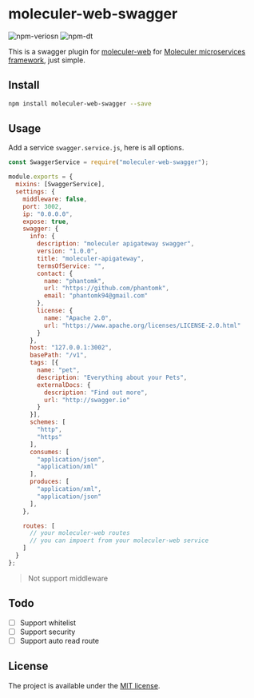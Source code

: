 # moleculer-web-swagger

![npm-veriosn](https://img.shields.io/npm/v/moleculer-web-swagger.svg)
![npm-dt](https://img.shields.io/npm/dt/moleculer-web-swagger.svg)

This is a swagger plugin for [moleculer-web](https://github.com/moleculerjs/moleculer-web) for [Moleculer microservices framework](https://github.com/moleculerjs/moleculer), just simple.

## Install

```bash
npm install moleculer-web-swagger --save
```

## Usage

Add a service `swagger.service.js`, here is all options.

```javascript
const SwaggerService = require("moleculer-web-swagger");

module.exports = {
  mixins: [SwaggerService],
  settings: {
    middleware: false,
    port: 3002,
    ip: "0.0.0.0",
    expose: true,
    swagger: {
      info: {
        description: "moleculer apigateway swagger",
        version: "1.0.0",
        title: "moleculer-apigateway",
        termsOfService: "",
        contact: {
          name: "phantomk",
          url: "https://github.com/phantomk",
          email: "phantomk94@gmail.com"
        },
        license: {
          name: "Apache 2.0",
          url: "https://www.apache.org/licenses/LICENSE-2.0.html"
        }
      },
      host: "127.0.0.1:3002",
      basePath: "/v1",
      tags: [{
        name: "pet",
        description: "Everything about your Pets",
        externalDocs: {
          description: "Find out more",
          url: "http://swagger.io"
        }
      }],
      schemes: [
        "http",
        "https"
      ],
      consumes: [
        "application/json",
        "application/xml"
      ],
      produces: [
        "application/xml",
        "application/json"
      ],
    },

    routes: [
      // your moleculer-web routes
      // you can impoert from your moleculer-web service
    ]
  }
};
```

> Not support middleware

## Todo

- [ ] Support whitelist
- [ ] Support security
- [ ] Support auto read route

## License

The project is available under the [MIT license](https://tldrlegal.com/license/mit-license).